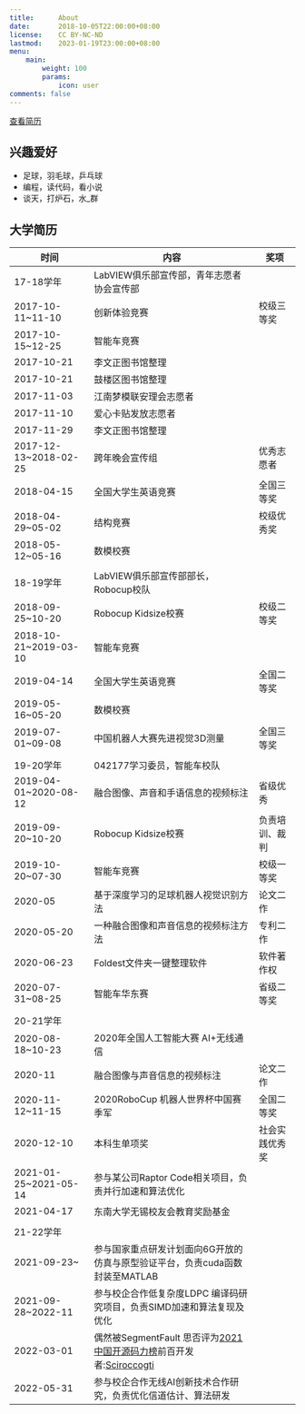 ```yaml
---
title:      About
date:       2018-10-05T22:00:00+08:00
license:    CC BY-NC-ND
lastmod:    2023-01-19T23:00:00+08:00
menu:
    main: 
        weight: 100
        params:
            icon: user
comments: false
---
```


[查看简历](https://1drv.ms/b/s!AjrAeqZd99XDwUTynTL6FAG8Tpqs?e=W5OO87)

## 兴趣爱好

*   足球，羽毛球，乒乓球
*   编程，读代码，看小说
*   谈天，打炉石，水_群

## 大学简历

|时间|内容|奖项|
|---|---|---|
|17-18学年|LabVIEW俱乐部宣传部，青年志愿者协会宣传部|
|2017-10-11~11-10|创新体验竞赛|校级三等奖|
|2017-10-15~12-25|智能车竞赛|
|2017-10-21|李文正图书馆整理|
|2017-10-21|鼓楼区图书馆整理|
|2017-11-03|江南梦模联安理会志愿者|
|2017-11-10|爱心卡贴发放志愿者|
|2017-11-29|李文正图书馆整理|
|2017-12-13~2018-02-25|跨年晚会宣传组|优秀志愿者|
|2018-04-15|全国大学生英语竞赛|全国三等奖|
|2018-04-29~05-02|结构竞赛|校级优秀奖|
|2018-05-12~05-16|数模校赛|
||||
|18-19学年|LabVIEW俱乐部宣传部部长，Robocup校队|
|2018-09-25~10-20|Robocup Kidsize校赛|校级二等奖|
|2018-10-21~2019-03-10|智能车竞赛|
|2019-04-14|全国大学生英语竞赛|全国二等奖|
|2019-05-16~05-20|数模校赛|
|2019-07-01~09-08|中国机器人大赛先进视觉3D测量|全国三等奖|
||||
|19-20学年|042177学习委员，智能车校队|
|2019-04-01~2020-08-12|融合图像、声音和手语信息的视频标注|省级优秀|
|2019-09-20~10-20|Robocup Kidsize校赛|负责培训、裁判|
|2019-10-20~07-30|智能车竞赛|校级一等奖|
|2020-05|基于深度学习的足球机器人视觉识别方法|论文二作|
|2020-05-20|一种融合图像和声音信息的视频标注方法|专利二作|
|2020-06-23|Foldest文件夹一键整理软件|软件著作权|
|2020-07-31~08-25|智能车华东赛|省级二等奖|
||||
|20-21学年||
|2020-08-18~10-23|2020年全国人工智能大赛 AI+无线通信||
|2020-11|融合图像与声音信息的视频标注|论文二作|
|2020-11-12~11-15|2020RoboCup 机器人世界杯中国赛季军|全国二等奖|
|2020-12-10|本科生单项奖|社会实践优秀奖|
|2021-01-25~2021-05-14|参与某公司Raptor Code相关项目，负责并行加速和算法优化|
|2021-04-17|东南大学无锡校友会教育奖励基金||
|||
|21-22学年||
|2021-09-23~|参与国家重点研发计划面向6G开放的仿真与原型验证平台，负责cuda函数封装至MATLAB|
|2021-09-28~2022-11|参与校企合作低复杂度LDPC 编译码研究项目，负责SIMD加速和算法复现及优化|
|2022-03-01|偶然被SegmentFault 思否评为[2021中国开源码力榜](https://segmentfault.com/a/1190000041478447)前百开发者:[Sciroccogti](https://github.com/OpenSourceWin/OpenSourceWin.github.io/blob/175734a692c565aa3aab967905ddbd7b5e7f6902/source/Sciroccogti/index.md)|
|2022-05-31|参与校企合作无线AI创新技术合作研究，负责优化信道估计、算法研发|
